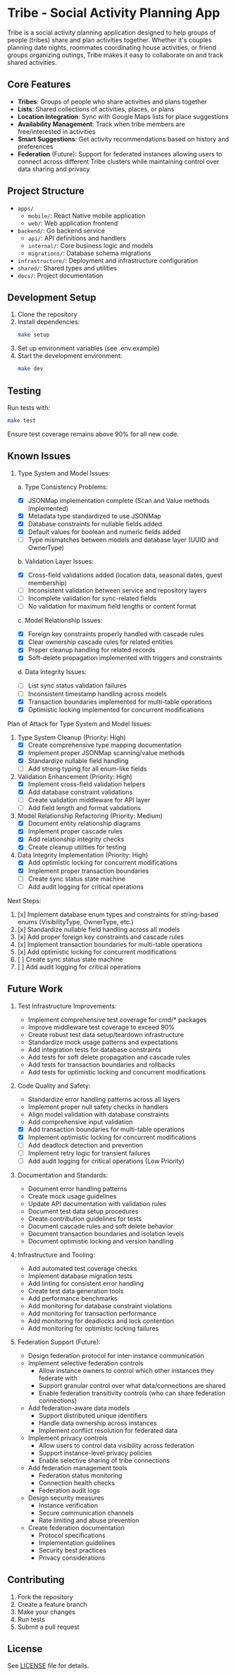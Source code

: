 # Tribe - Social Activity Planning App

Tribe is a social activity planning application designed to help groups of people (tribes) share and plan activities together. Whether it's couples planning date nights, roommates coordinating house activities, or friend groups organizing outings, Tribe makes it easy to collaborate on and track shared activities.

## Core Features

- **Tribes**: Groups of people who share activities and plans together
- **Lists**: Shared collections of activities, places, or plans
- **Location Integration**: Sync with Google Maps lists for place suggestions
- **Availability Management**: Track when tribe members are free/interested in activities
- **Smart Suggestions**: Get activity recommendations based on history and preferences
- **Federation** (Future): Support for federated instances allowing users to connect across different Tribe clusters while maintaining control over data sharing and privacy

## Project Structure

- `apps/`
  - `mobile/`: React Native mobile application
  - `web/`: Web application frontend
- `backend/`: Go backend service
  - `api/`: API definitions and handlers
  - `internal/`: Core business logic and models
  - `migrations/`: Database schema migrations
- `infrastructure/`: Deployment and infrastructure configuration
- `shared/`: Shared types and utilities
- `docs/`: Project documentation

## Development Setup

1. Clone the repository
2. Install dependencies:
   ```bash
   make setup
   ```
3. Set up environment variables (see .env.example)
4. Start the development environment:
   ```bash
   make dev
   ```

## Testing

Run tests with:
```bash
make test
```

Ensure test coverage remains above 90% for all new code.

## Known Issues

1. Type System and Model Issues:
   
   a. Type Consistency Problems:
   - [x] JSONMap implementation complete (Scan and Value methods implemented)
   - [x] Metadata type standardized to use JSONMap
   - [x] Database constraints for nullable fields added
   - [x] Default values for boolean and numeric fields added
   - [ ] Type mismatches between models and database layer (UUID and OwnerType)
   
   b. Validation Layer Issues:
   - [x] Cross-field validations added (location data, seasonal dates, guest membership)
   - [ ] Inconsistent validation between service and repository layers
   - [ ] Incomplete validation for sync-related fields
   - [ ] No validation for maximum field lengths or content format
   
   c. Model Relationship Issues:
   - [x] Foreign key constraints properly handled with cascade rules
   - [x] Clear ownership cascade rules for related entities
   - [x] Proper cleanup handling for related records
   - [x] Soft-delete propagation implemented with triggers and constraints

   d. Data Integrity Issues:
   - [ ] List sync status validation failures
   - [ ] Inconsistent timestamp handling across models
   - [x] Transaction boundaries implemented for multi-table operations
   - [x] Optimistic locking implemented for concurrent modifications

Plan of Attack for Type System and Model Issues:

1. Type System Cleanup (Priority: High)
   - [x] Create comprehensive type mapping documentation
   - [x] Implement proper JSONMap scanning/value methods
   - [x] Standardize nullable field handling
   - [ ] Add strong typing for all enum-like fields

2. Validation Enhancement (Priority: High)
   - [x] Implement cross-field validation helpers
   - [x] Add database constraint validations
   - [ ] Create validation middleware for API layer
   - [ ] Add field length and format validations

3. Model Relationship Refactoring (Priority: Medium)
   - [x] Document entity relationship diagrams
   - [x] Implement proper cascade rules
   - [x] Add relationship integrity checks
   - [x] Create cleanup utilities for testing

4. Data Integrity Implementation (Priority: High)
   - [x] Add optimistic locking for concurrent modifications
   - [x] Implement proper transaction boundaries
   - [ ] Create sync status state machine
   - [ ] Add audit logging for critical operations

Next Steps:
1. [x] Implement database enum types and constraints for string-based enums (VisibilityType, OwnerType, etc.)
2. [x] Standardize nullable field handling across all models
3. [x] Add proper foreign key constraints and cascade rules
4. [x] Implement transaction boundaries for multi-table operations
5. [x] Add optimistic locking for concurrent modifications
6. [ ] Create sync status state machine
7. [ ] Add audit logging for critical operations

## Future Work

1. Test Infrastructure Improvements:
   - Implement comprehensive test coverage for cmd/* packages
   - Improve middleware test coverage to exceed 90%
   - Create robust test data setup/teardown infrastructure
   - Standardize mock usage patterns and expectations
   - Add integration tests for database constraints
   - Add tests for soft delete propagation and cascade rules
   - Add tests for transaction boundaries and rollbacks
   - Add tests for optimistic locking and concurrent modifications

2. Code Quality and Safety:
   - Standardize error handling patterns across all layers
   - Implement proper null safety checks in handlers
   - Align model validation with database constraints
   - Add comprehensive input validation
   - [x] Add transaction boundaries for multi-table operations
   - [x] Implement optimistic locking for concurrent modifications
   - [ ] Add deadlock detection and prevention
   - [ ] Implement retry logic for transient failures
   - [ ] Add audit logging for critical operations (Low Priority)

3. Documentation and Standards:
   - Document error handling patterns
   - Create mock usage guidelines
   - Update API documentation with validation rules
   - Document test data setup procedures
   - Create contribution guidelines for tests
   - Document cascade rules and soft delete behavior
   - Document transaction boundaries and isolation levels
   - Document optimistic locking and version handling

4. Infrastructure and Tooling:
   - Add automated test coverage checks
   - Implement database migration tests
   - Add linting for consistent error handling
   - Create test data generation tools
   - Add performance benchmarks
   - Add monitoring for database constraint violations
   - Add monitoring for transaction performance
   - Add monitoring for deadlocks and lock contention
   - Add monitoring for optimistic locking failures

5. Federation Support (Future):
   - Design federation protocol for inter-instance communication
   - Implement selective federation controls
     - Allow instance owners to control which other instances they federate with
     - Support granular control over what data/connections are shared
     - Enable federation transitivity controls (who can share federation connections)
   - Add federation-aware data models
     - Support distributed unique identifiers
     - Handle data ownership across instances
     - Implement conflict resolution for federated data
   - Implement privacy controls
     - Allow users to control data visibility across federation
     - Support instance-level privacy policies
     - Enable selective sharing of tribe connections
   - Add federation management tools
     - Federation status monitoring
     - Connection health checks
     - Federation audit logs
   - Design security measures
     - Instance verification
     - Secure communication channels
     - Rate limiting and abuse prevention
   - Create federation documentation
     - Protocol specifications
     - Implementation guidelines
     - Security best practices
     - Privacy considerations

## Contributing

1. Fork the repository
2. Create a feature branch
3. Make your changes
4. Run tests
5. Submit a pull request

## License

See [LICENSE](LICENSE) file for details. 